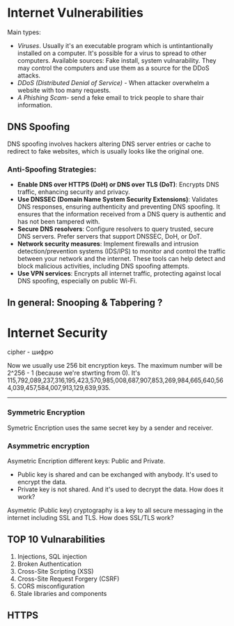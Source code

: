 # Internet Vulnerabilities

Main types: 
   - *Viruses*. Usually it's an executable program which is untintantionally installed on a computer. It's possible for a virus to spread to other computers. Available sources: Fake install, system vulnarability. They may control the computers and use them as a source for the DDoS attacks.
   - *DDoS (Distributed Denial of Service)* - When attacker overwhelm a website with too many requests.
   - *A Phishing Scam-* send a feke email to trick people to share thair information.

## DNS Spoofing
DNS spoofing involves hackers altering DNS server entries or cache to redirect to fake websites, which is usually looks like the original one.

### Anti-Spoofing Strategies:
- **Enable DNS over HTTPS (DoH) or DNS over TLS (DoT)**: Encrypts DNS traffic, enhancing security and privacy.
- **Use DNSSEC (Domain Name System Security Extensions)**: Validates DNS responses, ensuring authenticity and preventing DNS spoofing. It ensures that the information received from a DNS query is authentic and has not been tampered with.
- **Secure DNS resolvers**: Configure resolvers to query trusted, secure DNS servers. Prefer servers that support DNSSEC, DoH, or DoT.
- **Network security measures**: Implement firewalls and intrusion detection/prevention systems (IDS/IPS) to monitor and control the traffic between your network and the internet. These tools can help detect and block malicious activities, including DNS spoofing attempts.
- **Use VPN services**: Encrypts all internet traffic, protecting against local DNS spoofing, especially on public Wi-Fi.

## In general: Snooping & Tabpering ?

# Internet Security

cipher - шифрю

Now we usually use 256 bit encryption keys. The maximum number will be 2^256 - 1 (because we're stwrting from 0). It's 115,792,089,237,316,195,423,570,985,008,687,907,853,269,984,665,640,564,039,457,584,007,913,129,639,935.

---

### Symmetric Encryption
Symetric Encription uses the same secret key by a sender and receiver.

### Asymmetric encryption
Asymetric Encription different keys: Public and Private. 
- Public key is shared and can be exchanged with anybody. It's used to encrypt the data.
- Private key is not shared. And it's used to decrypt the data. How does it work?

Asymetric (Public key) cryptography is a key to all secure messaging in the internet including SSL and TLS. How does SSL/TLS work?

## TOP 10 Vulnarabilities

1) Injections, SQL injection
2) Broken Authentication
3) Cross-Site Scripting (XSS)
4) Cross-Site Request Forgery (CSRF)
5) CORS misconfiguration
6) Stale libraries and components

## HTTPS
